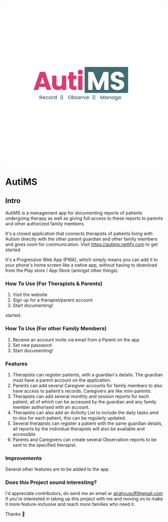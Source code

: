 
![AutiMS logo](193CC886-A1BD-4BEA-9638-12F5797C53E4.png)

# AutiMS

## Intro

AutiMS is a management app for documenting reports of patients undergoing therapy as well as giving full access to these reports to parents and other authorized family members.

It's a closed application that connects therapists of patients living with Autism directly with the other parent guardian and other family members and gives room for communication. Visit https://autims.netlify.com to get started.


It's a Progressive Web App (PWA), which simply means you can add it to your phone's home screen like a native app, without having to download from the Play store / App Store (amingst other things).


### How To Use (For Therapists & Parents)

1. Visit the website
2. Sign up for a therapist/parent account
3. Start documenting!

started.
 


### How To Use (For other Family Members)

1. Receive an account invite via email from a Parent on the app
2. Set new password
3. Start documenting!


### Features

1. Therapists can register patients, with a guardian's details. The guardian must have a parent account on the application.
2. Parents can add several Caregiver accounts for family members to also have access to patient's records. Caregivers are like mini-parents.
3. Therapists can add several monthly and session reports for each patient, all of which can be accessed by the guardian and any family member authorised with an account.
4. Therapists can also add an Activity List to include the daily tasks amd to-dos for each patient, this can be regularly updated.
5. Several therapists can register a patient with the same guardian details, all reports by the individual therapists will also be available and accessible.
6. Parents and Caregivers can create several Observation reports to be sent to the specified therapist.

### Improvements

Several other features are to be added to the app. 

### Does this Project sound interesting?

I'd appreciate contributors, do send me an email ar airahyusuff@gmail.com if you're interested in taking up this project with me and moving on to make it more feature-inclusive and reach more families who need it.

Thanks 🖤

